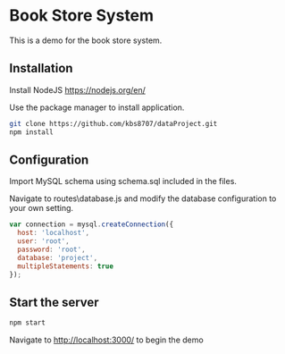 # Book Store System

This is a demo for the book store system.

## Installation

Install NodeJS
<https://nodejs.org/en/>

Use the package manager to install application.

```bash
git clone https://github.com/kbs8707/dataProject.git
npm install
```

## Configuration
Import MySQL schema using schema.sql included in the files.


Navigate to routes\database.js and modify the database configuration to your own setting.

```JavaScript
var connection = mysql.createConnection({
  host: 'localhost',
  user: 'root',
  password: 'root',
  database: 'project',
  multipleStatements: true
});
```

## Start the server
```bash
npm start
```

Navigate to <http://localhost:3000/> to begin the demo